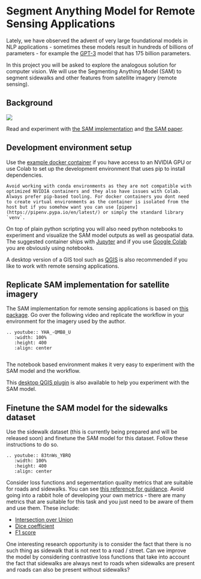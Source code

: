 # Segment Anything Model for Remote Sensing Applications

Lately, we have observed the advent of very large foundational models in NLP applications - sometimes these models result in  hundreds of billions of parameters - for example the [GPT-3](https://arxiv.org/abs/2005.14165) model that has 175 billion parameters. 

In this project you will be asked to explore the analogous solution for computer vision. We will use the  Segmenting Anything Model (SAM) to segment sidewalks and other features from satellite imagery (remote sensing).

## Background

![](images/sam.png)

Read and experiment with [the SAM implementation](https://segment-anything.com/) and [the SAM paper](https://arxiv.org/abs/2101.04703).


## Development environment setup 

Use the [example docker container](https://github.com/pantelis/artificial-intelligence) if you have access to an NVIDIA GPU or use Colab to set up the development environment that uses pip to install dependencies.

```{note}
Avoid working with conda environments as they are not compatible with optimized NVIDIA containers and they also have issues with Colab. Always prefer pip-based tooling. For docker containers you dont need to create virtual environments as the container is isolated from the host but if you somehow want you can use [pipenv](https://pipenv.pypa.io/en/latest/) or simply the standard library `venv`. 

```
On top of plain python scripting you will also need python notebooks to experiment and visualize the SAM model outputs as well as geospatial data. The suggested container ships with [Jupyter](https://jupyter.org/) and if you use [Google Colab](https://colab.research.google.com/) you are obviously using notebooks.  

A desktop version of a GIS tool such as [QGIS](https://qgis.org/en/site/) is also recommended if you like to work with remote sensing applications.


## Replicate SAM implementation for satellite imagery

The SAM implementation for remote sensing applications is based on [this package](https://samgeo.gishub.org/). Go over the following video and replicate the workflow in your environment for the imagery used by the author.    

```{eval-rst}
.. youtube:: YHA_-QMB8_U
   :width: 100%
   :height: 400
   :align: center
   
```

The notebook based environment makes it very easy to experiment with the SAM model and the workflow. 

This [desktop QGIS plugin](https://github.com/BjornNyberg/Geometric-Attributes-Toolbox/wiki/User-Guide#segment-anything-model) is also available to help you experiment with the SAM model.


## Finetune the SAM model for the sidewalks dataset

Use the sidewalk dataset (this is currently being prepared and will be released soon) and finetune the SAM model for this dataset. Follow these instructions to do so. 

```{eval-rst}
.. youtube:: 83tnWs_YBRQ
   :width: 100%
   :height: 400
   :align: center
```

Consider loss functions and segementation quality metrics that are suitable for roads and sidewalks. You can see [this reference for guidance](https://www.sciencedirect.com/science/article/pii/S1569843222003478).  Avoid going into a rabbit hole of developing your own metrics - there are many metrics that are suitable for this task and you just need to be aware of them and use them. These include: 

- [Intersection over Union](https://en.wikipedia.org/wiki/Jaccard_index)
- [Dice coefficient](https://en.wikipedia.org/wiki/S%C3%B8rensen%E2%80%93Dice_coefficient)
- [F1 score](https://en.wikipedia.org/wiki/F-score)

One interesting research opportunity is to consider the fact that there is no such thing as sidewalk that is not next to a road / street. Can we improve the model by considering contrastive loss functions that take into account the fact that sidewalks are always next to roads when sidewalks are present and roads can also be present without sidewalks? 






